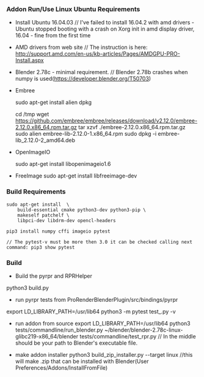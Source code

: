 ### Addon Run/Use Linux Ubuntu Requirements

- Install Ubuntu 16.04.03 
    // I've failed to install 16.04.2 with amd drivers - Ubuntu stopped booting with a crash on Xorg init in amd display driver, 16.04 - fine from the first time

- AMD drivers from web site
    // The instruction is here: http://support.amd.com/en-us/kb-articles/Pages/AMDGPU-PRO-Install.aspx 

- Blender 2.78c - minimal requirement. 
    // Blender 2.78b crashes when numpy is used(https://developer.blender.org/T50703) 
    
- Embree

    sudo apt-get install alien dpkg

    cd /tmp
    wget https://github.com/embree/embree/releases/download/v2.12.0/embree-2.12.0.x86_64.rpm.tar.gz
    tar xzvf ./embree-2.12.0.x86_64.rpm.tar.gz
    sudo alien embree-lib-2.12.0-1.x86_64.rpm
    sudo dpkg -i embree-lib_2.12.0-2_amd64.deb

- OpenImageIO

    sudo apt-get install libopenimageio1.6

- FreeImage
    sudo apt-get install libfreeimage-dev

### Build Requirements

	sudo apt-get install  \
		build-essential cmake python3-dev python3-pip \
		makeself patchelf \
		libpci-dev libdrm-dev opencl-headers

	pip3 install numpy cffi imageio pytest

	// The pytest-v must be more then 3.0 it can be checked calling next command: pip3 show pytest


### Build
- Build the pyrpr and RPRHelper

python3 build.py

- run pyrpr tests from ProRenderBlenderPlugin/src/bindings/pyrpr

export LD_LIBRARY_PATH=/usr/lib64
python3 -m pytest test_.py -v

- run addon from source
export LD_LIBRARY_PATH=/usr/lib64
python3 tests/commandline/run_blender.py ~/blender/blender-2.78c-linux-glibc219-x86_64/blender tests/commandline/test_rpr.py
// In the middle should be your path to Blender's executable file.

- make addon installer
python3 build_zip_installer.py --target linux
//this will make .zip that can be installed with Blender(User Preferences/Addons/InstallFromFile)


